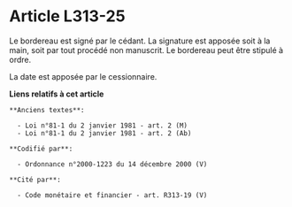 # Article L313-25

Le bordereau est signé par le cédant. La signature est apposée soit à la main, soit par tout procédé non manuscrit. Le
bordereau peut être stipulé à ordre.

La date est apposée par le cessionnaire.

**Liens relatifs à cet article**

	**Anciens textes**:

	  - Loi n°81-1 du 2 janvier 1981 - art. 2 (M)
	  - Loi n°81-1 du 2 janvier 1981 - art. 2 (Ab)

	**Codifié par**:

	  - Ordonnance n°2000-1223 du 14 décembre 2000 (V)

	**Cité par**:

	  - Code monétaire et financier - art. R313-19 (V)
